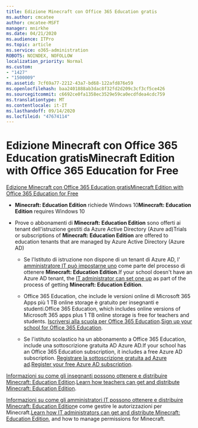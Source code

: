 ```yaml
---
title: Edizione Minecraft con Office 365 Education gratis
ms.author: cmcatee
author: cmcatee-MSFT
manager: mnirkhe
ms.date: 04/21/2020
ms.audience: ITPro
ms.topic: article
ms.service: o365-administration
ROBOTS: NOINDEX, NOFOLLOW
localization_priority: Normal
ms.custom:
- "1427"
- "1500009"
ms.assetid: 7cf69a77-2212-43a7-bd68-122afd876e59
ms.openlocfilehash: baa2401888ab3dac8f32fd2d209c3cf3cf5ce426
ms.sourcegitcommit: c6692ce0fa1358ec3529e59ca0ecdfdea4cdc759
ms.translationtype: MT
ms.contentlocale: it-IT
ms.lasthandoff: 09/14/2020
ms.locfileid: "47674114"
---
```

# <a name="minecraft-edition-with-office-365-education-for-free"></a><span data-ttu-id="b9bc5-102">Edizione Minecraft con Office 365 Education gratis</span><span class="sxs-lookup"><span data-stu-id="b9bc5-102">Minecraft Edition with Office 365 Education for Free</span></span>

[<span data-ttu-id="b9bc5-103">Edizione Minecraft con Office 365 Education gratis</span><span class="sxs-lookup"><span data-stu-id="b9bc5-103">Minecraft Edition with Office 365 Education for Free</span></span>](https://docs.microsoft.com/education/windows/get-minecraft-for-education)
  
- <span data-ttu-id="b9bc5-104">**Minecraft: Education Edition** richiede Windows 10</span><span class="sxs-lookup"><span data-stu-id="b9bc5-104">**Minecraft: Education Edition** requires Windows 10</span></span>

- <span data-ttu-id="b9bc5-105">Prove o abbonamenti di **Minecraft: Education Edition** sono offerti ai tenant dell'istruzione gestiti da Azure Active Directory (Azure ad)</span><span class="sxs-lookup"><span data-stu-id="b9bc5-105">Trials or subscriptions of **Minecraft: Education Edition** are offered to education tenants that are managed by Azure Active Directory (Azure AD)</span></span>

  - <span data-ttu-id="b9bc5-106">Se l'Istituto di istruzione non dispone di un tenant di Azure AD, l' [amministratore IT può impostarne uno](https://docs.microsoft.com/education/windows/school-get-minecraft) come parte del processo di ottenere **Minecraft: Education Edition**.</span><span class="sxs-lookup"><span data-stu-id="b9bc5-106">If your school doesn't have an Azure AD tenant, the [IT administrator can set one up](https://docs.microsoft.com/education/windows/school-get-minecraft) as part of the process of getting **Minecraft: Education Edition**.</span></span>

  - <span data-ttu-id="b9bc5-107">Office 365 Education, che include le versioni online di Microsoft 365 Apps più 1 TB online storage è gratuito per insegnanti e studenti.</span><span class="sxs-lookup"><span data-stu-id="b9bc5-107">Office 365 Education, which includes online versions of Microsoft 365 apps plus 1 TB online storage is free for teachers and students.</span></span> <span data-ttu-id="b9bc5-108">[Iscriversi alla scuola per Office 365 Education](https://products.office.com/academic/office-365-education-plan).</span><span class="sxs-lookup"><span data-stu-id="b9bc5-108">[Sign up your school for Office 365 Education](https://products.office.com/academic/office-365-education-plan).</span></span>

  - <span data-ttu-id="b9bc5-109">Se l'istituto scolastico ha un abbonamento a Office 365 Education, include una sottoscrizione gratuita AD Azure AD.</span><span class="sxs-lookup"><span data-stu-id="b9bc5-109">If your school has an Office 365 Education subscription, it includes a free Azure AD subscription.</span></span> <span data-ttu-id="b9bc5-110">[Registrare la sottoscrizione gratuita ad Azure ad](https://msdn.microsoft.com/library/windows/hardware/mt703369%28v=vs.85%29.aspx).</span><span class="sxs-lookup"><span data-stu-id="b9bc5-110">[Register your free Azure AD subscription](https://msdn.microsoft.com/library/windows/hardware/mt703369%28v=vs.85%29.aspx).</span></span>

<span data-ttu-id="b9bc5-111">[Informazioni su come gli insegnanti possono ottenere e distribuire Minecraft: Education Edition](https://docs.microsoft.com/education/windows/teacher-get-minecraft).</span><span class="sxs-lookup"><span data-stu-id="b9bc5-111">[Learn how teachers can get and distribute Minecraft: Education Edition](https://docs.microsoft.com/education/windows/teacher-get-minecraft).</span></span>
  
<span data-ttu-id="b9bc5-112">[Informazioni su come gli amministratori IT possono ottenere e distribuire Minecraft: Education Edition](https://docs.microsoft.com/education/windows/school-get-minecraft)e come gestire le autorizzazioni per Minecraft.</span><span class="sxs-lookup"><span data-stu-id="b9bc5-112">[Learn how IT administrators can get and distribute Minecraft: Education Edition](https://docs.microsoft.com/education/windows/school-get-minecraft), and how to manage permissions for Minecraft.</span></span>